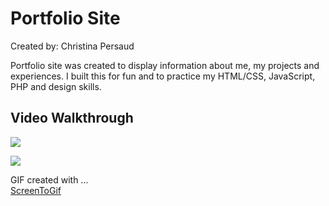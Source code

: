 # Portfolio Site 
 
Created by: Christina Persaud

Portfolio site was created to display information about me, my projects and experiences. I built this for fun and to practice my HTML/CSS, JavaScript, PHP and design skills. 

## Video Walkthrough

![](https://github.com/Chrissy-buzz/web102_prework/blob/main/assets/0rov2Rt%20-%20Imgur.gif)


![](https://github.com/chrissy-hi/portfolioWebSite2023/blob/main/assets/portfolioWebSiteAnimation.gif)

GIF created with ...  
[ScreenToGif](https://www.screentogif.com/)
